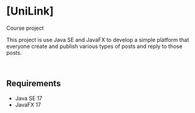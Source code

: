 # [UniLink]
Course project

This project is use Java SE and JavaFX to develop a simple platform that everyone create and publish various types of posts and reply to those posts. 

<br />

## Requirements

- Java SE 17
- JavaFX 17

<br />



